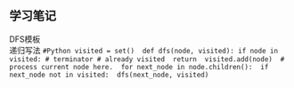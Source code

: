 学习笔记
---

DFS模板<br>
递归写法
`#Python
visited = set() 
def dfs(node, visited):
    if node in visited: # terminator
    	# already visited 
    	return 
	visited.add(node) 
	# process current node here. 
	for next_node in node.children(): 
		if next_node not in visited: 
			dfs(next_node, visited)`
